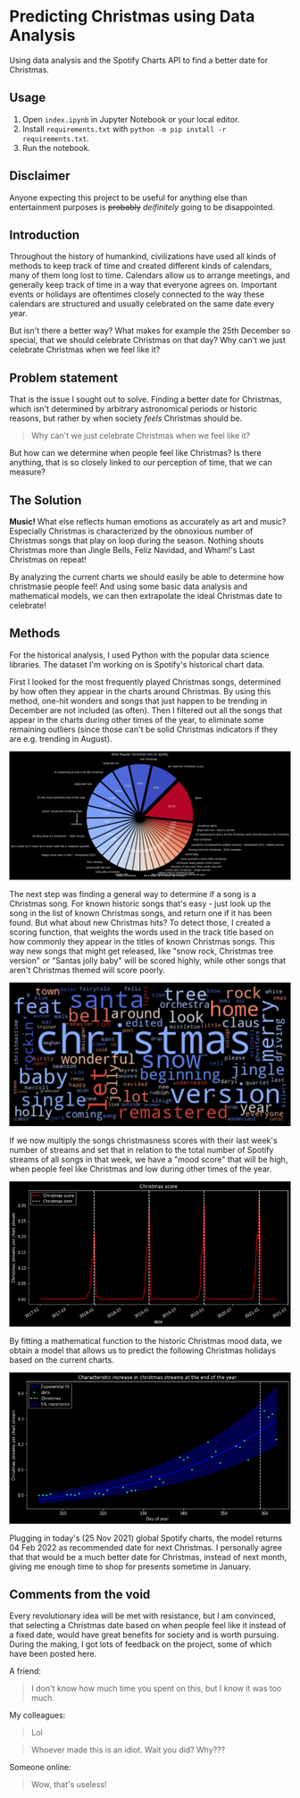 # Predicting Christmas using Data Analysis
Using data analysis and the Spotify Charts API to find a better date for Christmas.



## Usage
1. Open `index.ipynb` in Jupyter Notebook or your local editor.
2. Install `requirements.txt` with `python -m pip install -r requirements.txt`.
3. Run the notebook.



## Disclaimer
Anyone expecting this project to be useful for anything else than entertainment purposes is ~~probably~~ *deifinitely* going to be disappointed.

## Introduction
Throughout the history of humankind, civilizations have used all kinds of methods to keep track of time and created different kinds of calendars, many of them long lost to time. Calendars allow us to arrange meetings, and generally keep track of time in a way that everyone agrees on. Important events or holidays are oftentimes closely connected to the way these calendars are structured and usually celebrated on the same date every year. 

But isn't there a better way? What makes for example the 25th December so special, that we should celebrate Christmas on that day? Why can't we just celebrate Christmas when we feel like it?

## Problem statement

That is the issue I sought out to solve. Finding a better date for Christmas, which isn't determined by arbitrary astronomical periods or historic reasons, but rather by when society _feels_ Christmas should be. 

> Why can't we just celebrate Christmas when we feel like it?

But how can we determine when people feel like Christmas? Is there anything, that is so closely linked to our perception of time, that we can measure?

## The Solution
**Music!** What else reflects human emotions as accurately as art and music? Especially Christmas is characterized by the obnoxious number of Christmas songs that play on loop during the season. Nothing shouts Christmas more than Jingle Bells, Feliz Navidad, and Wham!'s Last Christmas on repeat! 

By analyzing the current charts we should easily be able to determine how christmasie people feel! And using some basic data analysis and mathematical models, we can then extrapolate the ideal Christmas date to celebrate!

## Methods
For the historical analysis, I used Python with the popular data science libraries. The dataset I'm working on is Spotify's historical chart data. 

First I looked for the most frequently played Christmas songs, determined by how often they appear in the charts around Christmas. By using this method, one-hit wonders and songs that just happen to be trending in December are not included (as often). Then I filtered out all the songs that appear in the charts during other times of the year, to eliminate some remaining outliers (since those can't be solid Christmas indicators if they are e.g. trending in August). 

![piechart of most popular christmas songs](images/piechart.png)


The next step was finding a general way to determine if a song is a Christmas song. For known historic songs that's easy - just look up the song in the list of known Christmas songs, and return one if it has been found. But what about new Christmas hits? To detect those, I created a scoring function, that weights the words used in the track title based on how commonly they appear in the titles of known Christmas songs. This way new songs that might get released, like "snow rock, Christmas tree version" or "Santas jolly baby" will be scored highly, while other songs that aren't Christmas themed will score poorly. 

![wordcloud of the most used words in christmas song titles](images/wordcloud.png)

If we now multiply the songs christmasness scores with their last week's number of streams and set that in relation to the total number of Spotify streams of all songs in that week, we have a "mood score" that will be high, when people feel like Christmas and low during other times of the year. 

![christmas score over time](images/christmasScore.png)


By fitting a mathematical function to the historic Christmas mood data, we obtain a model that allows us to predict the following Christmas holidays based on the current charts. 

![the mathematical model](images/model.png)

Plugging in today's (25 Nov 2021) global Spotify charts, the model returns 04 Feb 2022 as recommended date for next Christmas. I personally agree that that would be a much better date for Christmas, instead of next month, giving me enough time to shop for presents sometime in January.

## Comments from the void
Every revolutionary idea will be met with resistance, but I am convinced, that selecting a Christmas date based on when people feel like it instead of a fixed date, would have great benefits for society and is worth pursuing. During the making, I got lots of feedback on the project, some of which have been posted here. 

A friend:
> I don't know how much time you spent on this, but I know it was too much.  

My colleagues:
> Lol

> Whoever made this is an idiot. 
> Wait you did? Why???

Someone online:
> Wow, that's useless!


